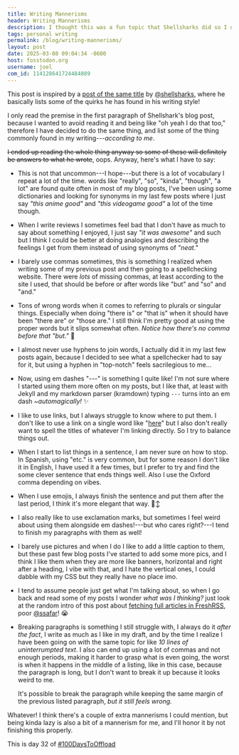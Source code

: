 ```yaml
---
title: Writing Mannerisms
header: Writing Mannerisms
description: I thought this was a fun topic that Shellsharks did so I decided to write my own
tags: personal writing
permalink: /blog/writing-mannerisms/
layout: post
date: 2025-03-08 09:04:34 -0600
host: fosstodon.org
username: joel
com_id: 114128641724484089
---
```


This post is inspired by a [post of the same title](https://shellsharks.com/writing-mannerisms) by [@shellsharks](https://shellsharks.social/@shellsharks), where he basically lists some of the quirks he has found in his writing style!

I only read the premise in the first paragraph of Shellshark's blog post, because I wanted to avoid reading it and being like "oh yeah I do that too," therefore I have decided to do the same thing, and list some of the thing commonly found in my writing---*according to me*. 

~~I ended up reading the whole thing anyway so some of these will definitely be answers to what he wrote~~, oops. Anyway, here's what I have to say:

- This is not that uncommon---I hope---but there is a lot of vocabulary I repeat a lot of the time. words like "really", "so", "kinda", "though", "a lot" are found quite often in most of my blog posts, I've been using some dictionaries and looking for synonyms in my last few posts where I just say *"this anime good"* and *"this videogame good"* a lot of the time though.

- When I write reviews I sometimes feel bad that I don't have as much to say about something I enjoyed, I just say *"it was awesome"* and such but I think I could be better at doing analogies and describing the feelings I get from them instead of using synonyms of *"neat."*

- I barely use commas sometimes, this is something I realized when writing some of my previous post and then going to a spellchecking website. There were *lots* of missing commas, at least according to the site I used, that should be before or after words like "but" and "so" and "and."

- Tons of wrong words when it comes to referring to plurals or singular things. Especially when doing "there is" or "that is" when it should have been "there are" or "those are." I still think I'm pretty good at using the proper words but it slips somewhat often. *Notice how there's no comma before that "but."* 🤣

- I almost never use hyphens to join words, I actually did it in my last few posts again, because I decided to see what a spellchecker had to say for it, but using a hyphen in "top-notch" feels sacrilegious to me...

- Now, using em dashes "---" is something I quite like! I'm not sure where I started using them more often on my posts, but I like that, at least with Jekyll and my markdown parser (kramdown) typing `---` turns into an em dash *~automagically!* ✨

- I like to use links, but I always struggle to know where to put them. I don't like to use a link on a single word like "[here]()" but I also don't really want to spell the titles of whatever I'm linking directly. So I try to balance things out.

- When I start to list things in a sentence, I am never sure on how to stop. In Spanish, using "etc." is very common, but for some reason I don't like it in English, I have used it a few times, but I prefer to try and find the some clever sentence that ends things well. Also I use the Oxford comma depending on vibes.

- When I use emojis, I always finish the sentence and put them after the last period, I think it's more elegant that way. 🙂‍↕

- I also really like to use exclamation marks, but sometimes I feel weird about using them alongside em dashes!---but who cares right?---I tend to finish my paragraphs with them as well!

- I barely use pictures and when I do I like to add a little caption to them, but these past few blog posts I've started to add some more pics, and I think I like them when they are more like banners, horizontal and right after a heading, I vibe with that, and I hate the vertical ones, I could dabble with my CSS but they really have no place imo.

- I tend to assume people just get what I'm talking about, so when I go back and read some of my posts I wonder *what was I thinking?* just look at the random intro of this post about [fetching full articles in FreshRSS](/blog/fetch-full-article-content-freshrss/), poor [@ssafar](https://simonsafar.com/)! 😭

- Breaking paragraphs is something I still struggle with, I always do it *after the fact*, I write as much as I like in my draft, and by the time I realize I have been going on with the same topic for like *10 lines of uninterrumpted text*. I also can end up using a lot of commas and not enough periods, making it harder to grasp what is even going, the worst is when it happens in the middle of a listing, like in this case, because the paragraph is long, but I don't want to break it up because it looks weird to me.

    It's possible to break the paragraph while keeping the same margin of the previous listed paragraph, *but it still feels wrong.*


Whatever! I think there's a couple of extra mannerisms I could mention, but being kinda lazy is also a bit of a mannerism for me, and I'll honor it by not finishing this properly.

This is day 32 of [#100DaysToOffload](https://100daystooffload.com)
